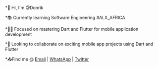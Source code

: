 *👋 Hi, I'm @Donrik

*📚 Currently learning Software Engineering #ALX_AFRICA

*👨‍💻 Focused on mastering Dart and Flutter for mobile application development

*👀 Looking to collaborate on exciting mobile app projects using Dart and Flutter

*📥Find me @ [Email](onyandodickens@gmail.com) | [WhatsApp](https://wa.me/+254705573425) | [Twitter](https://twitter.com/TheSane_Don) 
